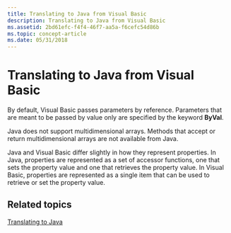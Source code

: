 ```yaml
---
title: Translating to Java from Visual Basic
description: Translating to Java from Visual Basic
ms.assetid: 2bd61efc-f4f4-46f7-aa5a-f6cefc54d86b
ms.topic: concept-article
ms.date: 05/31/2018
---
```


# Translating to Java from Visual Basic

By default, Visual Basic passes parameters by reference. Parameters that are meant to be passed by value only are specified by the keyword **ByVal**.

Java does not support multidimensional arrays. Methods that accept or return multidimensional arrays are not available from Java.

Java and Visual Basic differ slightly in how they represent properties. In Java, properties are represented as a set of accessor functions, one that sets the property value and one that retrieves the property value. In Visual Basic, properties are represented as a single item that can be used to retrieve or set the property value.

## Related topics

<dl> <dt>

[Translating to Java](translating-to-java.md)
</dt> </dl>

 

 





